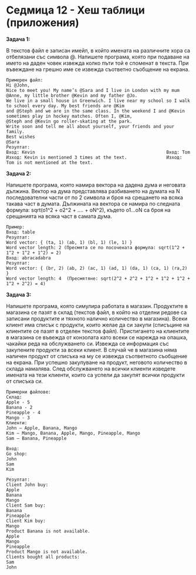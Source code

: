# Седмица 12 - Хеш таблици (приложения)

**Задача 1:**

В текстов файл е записан имейл, в който имената на различните хора са отбелязани със символа @. Напишете програма, която при подаване на името на даден човек извежда колко пъти той е споменат в текста. При въвеждане на грешно име се извежда съответно съобщение на екрана.

```
Примерен файл:
Hi @John,
Nice to meet you! My name’s @Sara and I live in London with my mum @Anne, my little brother @Kevin and my father @Jo.
We live in a small house in Greenwich. I live near my school so I walk to school every day. My best friends are @Kim
and @Steph and we are in the same class. In the weekend I and @Kevin sometimes play in hockey matches. Often I, @Kim,
@Steph and @Kevin go roller-skating at the park.
Write soon and tell me all about yourself, your friends and your family.
Best wishes
@Sara  
Резултат:
Вход: Kevin                                                  Вход: Tom 
Изход: Kevin is mentioned 3 times at the text.               Изход: Tom is not mentioned at the text.
```

**Задача 2:**

Напишете програма, която намира вектора на дадена дума и неговата дължина. Вектор на дума представлява разбиването на думата на N последователни части от по 2 символа и броя на срещането на всяка такава част в думата. Дължината на вектора се намира по следната формула: sqrt(o1^2 + o2^2 + …. + oN^2), където о1…oN са броя на срещанията на всяка част в самата дума. 

```
Пример:
Вход: table
Резултат:
Word vector: { (ta, 1) (ab, 1) (bl, 1) (le, 1) }
Word vector length: 2 (Пресмята се по посочената формула: sqrt(1^2 + 1^2 + 1^2 + 1^2) = 2)
Вход: abracadabra
Резултат:
Word vector: { (br, 2) (ab, 2) (ac, 1) (ad, 1) (da, 1) (ca, 1) (ra,2) }
Word vector length: 4  (Пресмятяне: sqrt(2^2 + 2^2 + 1^2 + 1^2 + 1^2 + 1^2 + 2^2) = 4)
```

**Задача 3:**

Напишете програма, която симулира работата в магазин. Продуктите в магазина се пазят в склад (текстов файл, в който на отделни редове са записани продуктите и тяхното налично количество в магазина). Всеки клиент има списък с продукти, които желае да си закупи (списъцине на клиентите се пазят в отделен текстов файл). Пристигането на клиентите в магазина се въвежда от конзолата като всеки се нарежда на опашка, чакайки реда на обслужването си. Извежда се информация със закупените продукти за всеки клиент. В случай че в магазина няма наличен продукт от списъка на му се извежда съответното съобщение на екрана. При успешно закупуване на продукт, неговото количество в склада намалява. След обслужването на всички клиенти изведете имената на тези клиенти, които са успели да закупят всички продукти от списъка си.

```
Примерни файлове:
Склад:
Apple - 5
Banana - 2
Pineapple - 4
Mango - 3
Клиенти:
John – Apple, Banana, Mango
Kim – Mango, Banana, Apple, Mango, Pineapple, Mango 
Sam – Banana, Pineapple
```
```
Вход:
Go shop:
John
Sam
Kim

Резултат:
Client John buy:
Apple
Banana
Mango
Client Sam buy:
Banana
Pineapple
Client Kim buy:
Mango
Product Banana is not available.
Apple
Mango
Pineapple
Product Mango is not available.
Clients bought all products:
Sam
John
```





